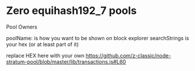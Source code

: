 # Zero equihash192_7 pools

Pool Owners    

poolName: is how you want to be shown on block explorer
searchStrings is your hex (or at least part of it)

replace HEX here with your own https://github.com/z-classic/node-stratum-pool/blob/master/lib/transactions.js#L60
